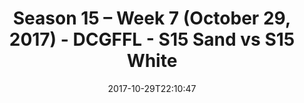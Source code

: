 ---
title: Season 15 – Week 7 (October 29, 2017) - DCGFFL - S15 Sand vs S15 White
teams-score:
- team: _teams/s15-sand.md
  score: 30
- team: _teams/s15-white.md
  score: 26
mvp: Greg Carter, Marcus Boyce
game-ball: Sam Smallwood, Jerry DeHanis
sportsperson: Mike Osorio, Paul Pham
season: 15
week: 7
date: '2017-10-29T22:10:47'
pageid: season-15-week-7-october-29-2017-5696-vs-5699
---